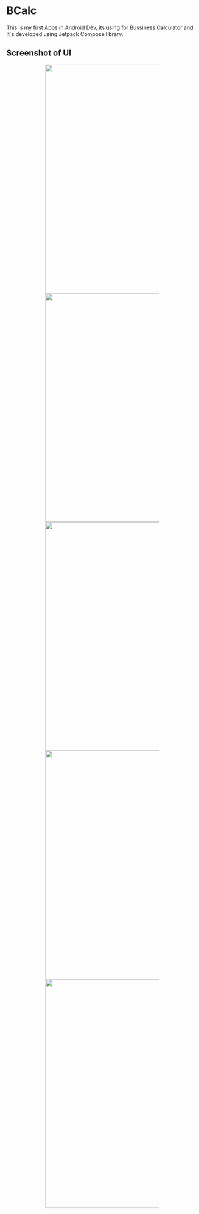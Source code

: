 # BCalc
This is my first Apps in Android Dev, its using for Bussiness Calculator and It`s developed using Jetpack Compose library.
## Screenshot of UI
<p align='center' width='100%' maxWidth='100%'>
  <img src='https://github.com/Noob-programmer155/B_Calc/assets/68941228/dedb8753-fc99-4015-83d8-09eb03485393' style='width:300px;height:600px'/>
  <img src='https://github.com/Noob-programmer155/B_Calc/assets/68941228/a7735ca2-c4a9-49e9-80d2-dba0b156aceb' style='width:300px;height:600px'/>
  <img src='https://github.com/Noob-programmer155/B_Calc/assets/68941228/dedb8753-fc99-4015-83d8-09eb03485393' style='width:300px;height:600px'/>
  <img src='https://github.com/Noob-programmer155/B_Calc/assets/68941228/7757c4bb-70c1-44e8-8439-44eb095044e0' style='width:300px;height:600px'/>
  <img src='https://github.com/Noob-programmer155/B_Calc/assets/68941228/0e687a6f-fea4-463f-8f68-9d47d409720e' style='width:300px;height:600px'/>  
</p>
